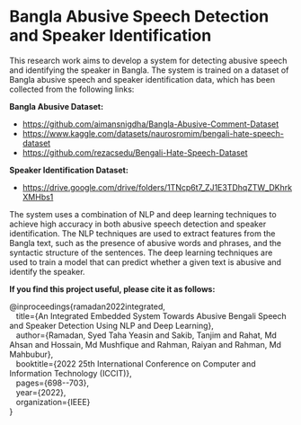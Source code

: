 # Bangla Abusive Speech Detection and Speaker Identification

This research work aims to develop a system for detecting abusive speech and identifying the speaker in Bangla. The system is trained on a dataset of Bangla abusive speech and speaker identification data, which has been collected from the following links:

**Bangla Abusive Dataset:**
  - https://github.com/aimansnigdha/Bangla-Abusive-Comment-Dataset <br/>
  - https://www.kaggle.com/datasets/naurosromim/bengali-hate-speech-dataset <br/>
  - https://github.com/rezacsedu/Bengali-Hate-Speech-Dataset <br/>

**Speaker Identification Dataset:** 
  - https://drive.google.com/drive/folders/1TNcp6t7_ZJ1E3TDhqZTW_DKhrkXMHbs1

The system uses a combination of NLP and deep learning techniques to achieve high accuracy in both abusive speech detection and speaker identification. The NLP techniques are used to extract features from the Bangla text, such as the presence of abusive words and phrases, and the syntactic structure of the sentences. The deep learning techniques are used to train a model that can predict whether a given text is abusive and identify the speaker.

**If you find this project useful, please cite it as follows:**

@inproceedings{ramadan2022integrated, <br/>
&nbsp;&nbsp;  title={An Integrated Embedded System Towards Abusive Bengali Speech and Speaker Detection Using NLP and Deep Learning},  <br/>
&nbsp;&nbsp;  author={Ramadan, Syed Taha Yeasin and Sakib, Tanjim and Rahat, Md Ahsan and Hossain, Md Mushfique and Rahman, Raiyan and Rahman, Md Mahbubur},<br/>
&nbsp;&nbsp;  booktitle={2022 25th International Conference on Computer and Information Technology (ICCIT)},  <br/>
&nbsp;&nbsp;  pages={698--703},  <br/>
&nbsp;&nbsp;  year={2022},  <br/>
&nbsp;&nbsp;  organization={IEEE} <br/>
} <br/>
 <br/>
